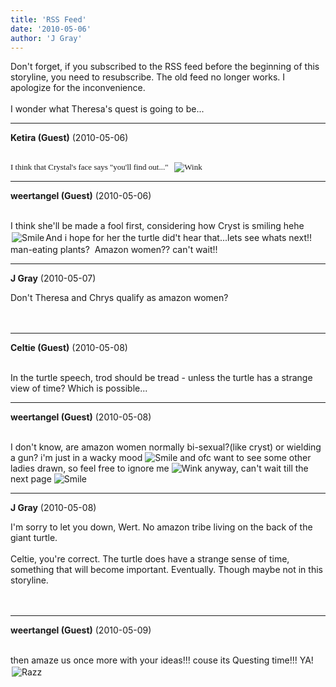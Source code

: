 ```yaml
---
title: 'RSS Feed'
date: '2010-05-06'
author: 'J Gray'
---
```


Don't forget, if you subscribed to the RSS feed before the beginning of this storyline, you need to resubscribe. The old feed no longer works. I apologize for the inconvenience.<br><br>I wonder what Theresa's quest is going to be...<br>

---
**Ketira (Guest)** (2010-05-06)

<br> <font size="2"><span style="font-family: Verdana;">I think that Crystal's face says "you'll find out..."&nbsp;&nbsp; <img src="/smilies/wink1.gif" alt="Wink" border="0"><br></span></font>

---
**weertangel (Guest)** (2010-05-06)

<br>I think she'll be made a fool first, considering how Cryst is smiling hehe<img border="0" hspace="2" alt=" Smile " vspace="2" src="/smilies/smile.gif">And i hope for her the turtle did't&nbsp;hear that...lets see whats next!! man-eating plants?&nbsp; Amazon women?? can't wait!!

---
**J Gray** (2010-05-07)

Don't Theresa and Chrys qualify as amazon women?<br><br><br>

---
**Celtie (Guest)** (2010-05-08)

<br> In the turtle speech, trod should be tread - unless the turtle has a strange view of time? Which is possible...

---
**weertangel (Guest)** (2010-05-08)

<br>I don't know, are amazon women normally bi-sexual?(like cryst) or wielding a gun? i'm just in a wacky mood <img src="/smilies/smile.gif" alt="Smile" border="0">&nbsp;and ofc want to see some other ladies drawn, so feel free to ignore me <img src="/smilies/wink1.gif" alt="Wink" border="0"> anyway, can't wait till the next page <img src="/smilies/smile.gif" alt="Smile" border="0">

---
**J Gray** (2010-05-08)

I'm sorry to let you down, Wert. No amazon tribe living on the back of the giant turtle.<br><br>Celtie, you're correct. The turtle does have a strange sense of time, something that will become important. Eventually. Though maybe not in this storyline.<br><br><br>

---
**weertangel (Guest)** (2010-05-09)

<br> then amaze us once more with your ideas!!! couse its Questing time!!! YA!<img border="0" hspace="2" alt=" Razz " vspace="2" src="/smilies/razz.gif">

